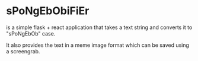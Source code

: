 # sPoNgEbObiFiEr
is a simple flask + react application that takes a text string and converts it to "sPoNgEbOb" case.

It also provides the text in a meme image format which can be saved using a screengrab.


